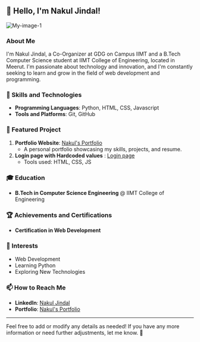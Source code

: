 ## 👋 Hello, I'm Nakul Jindal!
![My-image-1](https://github.com/user-attachments/assets/f8e4193f-7d49-4441-8fb5-261280e8db1c)


### About Me
I'm Nakul Jindal, a Co-Organizer at GDG on Campus IIMT and a B.Tech Computer Science student at IIMT College of Engineering, located in Meerut. I'm passionate about technology and innovation, and I'm constantly seeking to learn and grow in the field of web development and programming.

### 🚀 Skills and Technologies
- **Programming Languages**: Python, HTML, CSS, Javascript
- **Tools and Platforms**: Git, GitHub

### 🌟 Featured Project
1. **Portfolio Website**: [Nakul's Portfolio](https://nakuljindal.me)
   - A personal portfolio showcasing my skills, projects, and resume.
2. **Login page with Hardcoded values** : [Login page](https://nakuljindal60.github.io/Login-page-using-HTML--CSS--JS/)
   - Tools used: HTML, CSS, JS
### 🎓 Education
- **B.Tech in Computer Science Engineering** @ IIMT College of Engineering

### 🏆 Achievements and Certifications
- **Certification in Web Development**

### 🌱 Interests
- Web Development
- Learning Python
- Exploring New Technologies

### 📫 How to Reach Me
- **LinkedIn**: [Nakul Jindal](https://www.linkedin.com/in/Nakul-jindal)
- **Portfolio**: [Nakul's Portfolio](https://nakuljindal.me)

---

Feel free to add or modify any details as needed! If you have any more information or need further adjustments, let me know. 🚀
